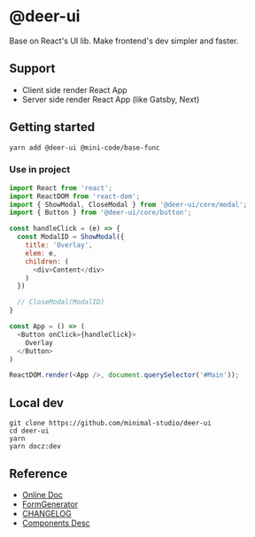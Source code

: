 # @deer-ui

Base on React's UI lib. Make frontend's dev simpler and faster.

<!-- [![Build Status](https://travis-ci.org/ukelli/deer-ui.svg?branch=master)](https://travis-ci.org/ukelli/deer-ui)
[![install size](https://packagephobia.now.sh/badge?p=deer-ui)](https://packagephobia.now.sh/result?p=deer-ui) -->

## Support

- Client side render React App
- Server side render React App (like Gatsby, Next)

## Getting started

```shell
yarn add @deer-ui @mini-code/base-func
```

### Use in project

```js
import React from 'react';
import ReactDOM from 'react-dom';
import { ShowModal, CloseModal } from '@deer-ui/core/modal';
import { Button } from '@deer-ui/core/button';

const handleClick = (e) => {
  const ModalID = ShowModal({
    title: 'Overlay',
    elem: e,
    children: (
      <div>Content</div>
    )
  })

  // CloseModal(ModalID)
}

const App = () => (
  <Button onClick={handleClick}>
    Overlay
  </Button>
)

ReactDOM.render(<App />, document.querySelector('#Main'));
```

## Local dev

```shell
git clone https://github.com/minimal-studio/deer-ui
cd deer-ui
yarn
yarn docz:dev
```

## Reference

- [Online Doc](https://ui.thinkmore.xyz/)
- [FormGenerator](https://ui.thinkmore.xyz/#/G-Desc)
- [CHANGELOG](./CHANGELOG.md)
- [Components Desc](./docs/components.md)
